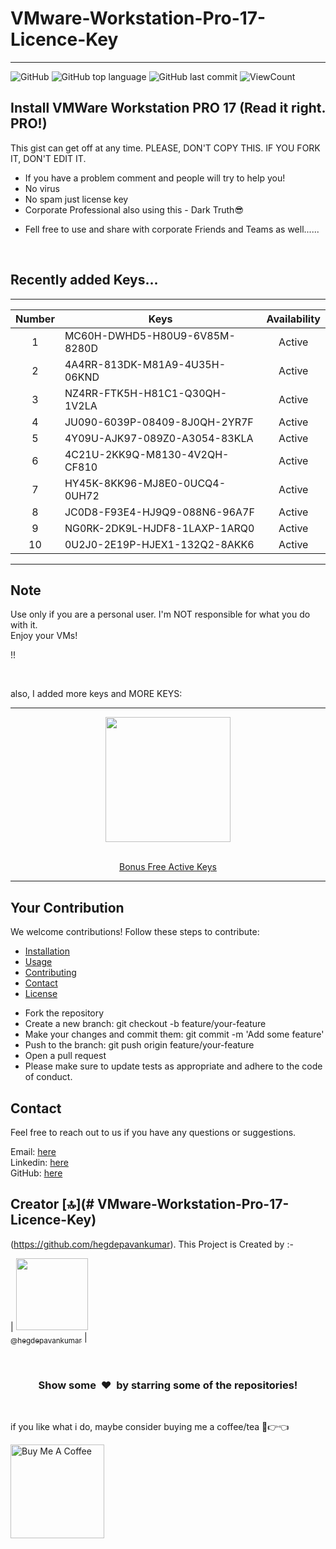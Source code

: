 # VMware-Workstation-Pro-17-Licence-Key
<hr>

![GitHub](https://img.shields.io/github/license/hegdepavankumar/VMware-Workstation-Pro-17-Licence-Key?style=flat)
![GitHub top language](https://img.shields.io/github/languages/top/hegdepavankumar/VMware-Workstation-Pro-17-Licence-Key?style=flat)
![GitHub last commit](https://img.shields.io/github/last-commit/hegdepavankumar/VMware-Workstation-Pro-17-Licence-Key?style=flat)
![ViewCount](https://views.whatilearened.today/views/github/hegdepavankumar/VMware-Workstation-Pro-17-Licence-Key.svg?cache=remove)


Install VMWare Workstation PRO 17 (Read it right. PRO!)
---
This gist can get off at any time.
PLEASE, DON'T COPY THIS. IF YOU FORK IT, DON'T EDIT IT.
* If you have a problem comment and people will try to help you!
* No virus
* No spam just license key
* Corporate Professional also using this - Dark Truth😎

- Fell free to use and share with corporate Friends and Teams as well......
<br>

 ## Recently added Keys...

<hr>

| Number | Keys | Availability |
|:------:|------------|:---------:|
| 1 | MC60H-DWHD5-H80U9-6V85M-8280D | Active
| 2 | 4A4RR-813DK-M81A9-4U35H-06KND | Active
| 3 | NZ4RR-FTK5H-H81C1-Q30QH-1V2LA | Active
| 4 | JU090-6039P-08409-8J0QH-2YR7F | Active
| 5 | 4Y09U-AJK97-089Z0-A3054-83KLA | Active
| 6 | 4C21U-2KK9Q-M8130-4V2QH-CF810 | Active
| 7 | HY45K-8KK96-MJ8E0-0UCQ4-0UH72 | Active
| 8 | JC0D8-F93E4-HJ9Q9-088N6-96A7F | Active
| 9 | NG0RK-2DK9L-HJDF8-1LAXP-1ARQ0 | Active
| 10 | 0U2J0-2E19P-HJEX1-132Q2-8AKK6 | Active


<hr>

## Note

Use only if you are a personal user. I'm NOT responsible for what you do with it. <br>
Enjoy your VMs!


!!<br>

<br>

also, I added more keys and MORE KEYS: 
<br> 
<hr>
<div align="center">

<img src="https://user-images.githubusercontent.com/74038190/214644145-264f4759-7633-441e-9d67-d8dda9d50d26.gif" width="200">
<br><br>
  

  [Bonus Free Active Keys](https://github.com/hegdepavankumar/VMware-Workstation-Pro-17-Licence-Key/blob/main/VMware%20Workstation%20Pro%2017%20keys)
  
 
<div align="center"/>

<hr>

<div align="left">

## Your Contribution

We welcome contributions! Follow these steps to contribute:

- [Installation](#installation)
- [Usage](#usage)
- [Contributing](#contributing)
- [Contact](#contact)
- [License](#license)


* Fork the repository
* Create a new branch: git checkout -b feature/your-feature
* Make your changes and commit them: git commit -m 'Add some feature'
* Push to the branch: git push origin feature/your-feature
* Open a pull request
* Please make sure to update tests as appropriate and adhere to the code of conduct.


## Contact

Feel free to reach out to us if you have any questions or suggestions.

Email: [here](puhegde01@gmail.com) <br>
Linkedin: [here](https://www.linkedin.com/in/hegdepavankumar) <br>
GitHub: [here](https://github.com/hegdepavankumar) <br>


## Creator [🔝](# VMware-Workstation-Pro-17-Licence-Key)

(https://github.com/hegdepavankumar). This Project is Created by :-

| [<img src="https://github.com/hegdepavankumar.png?size=115" width="115"><br><sub>@hegdepavankumar</sub>](https://github.com/hegdepavankumar) |


<br>
<h3 align="center">Show some &nbsp;❤️&nbsp; by starring some of the repositories!</h3>
<br>


 <!-- Support Me --> 

 
if you like what i do, maybe consider buying me a coffee/tea 🥺👉👈

<a href="https://www.buymeacoffee.com/hegdepavankumar" target="_blank"><img src="https://cdn.buymeacoffee.com/buttons/v2/default-red.png" alt="Buy Me A Coffee" width="150" ></a>
